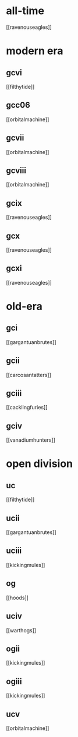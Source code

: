 # all-time

[[ravenouseagles]]

# modern era

## gcvi

[[filthytide]]

## gcc06

[[orbitalmachine]]

## gcvii

[[orbitalmachine]]

## gcviii

[[orbitalmachine]]

## gcix

[[ravenouseagles]]

## gcx

[[ravenouseagles]]

## gcxi

[[ravenouseagles]]

# old-era

## gci

[[gargantuanbrutes]]

## gcii

[[carcosantatters]]

## gciii

[[cacklingfuries]]

## gciv

[[vanadiumhunters]]

# open division

## uc

[[filthytide]]

## ucii

[[gargantuanbrutes]]

## uciii

[[kickingmules]]

## og

[[hoods]]

## uciv

[[warthogs]]

## ogii

[[kickingmules]]

## ogiii

[[kickingmules]]

## ucv

[[orbitalmachine]]